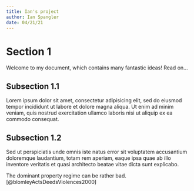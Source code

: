 ```yaml
---
title: Ian's project
author: Ian Spangler
date: 04/21/21
---
```


# Section 1

Welcome to my document, which contains many fantastic ideas! Read on...

## Subsection 1.1

Lorem ipsum dolor sit amet, consectetur adipisicing elit, sed do eiusmod tempor incididunt ut labore et dolore magna aliqua. Ut enim ad minim veniam, quis nostrud exercitation ullamco laboris nisi ut aliquip ex ea commodo consequat.

## Subsection 1.2

Sed ut perspiciatis unde omnis iste natus error sit voluptatem accusantium doloremque laudantium, totam rem aperiam, eaque  ipsa quae ab illo inventore veritatis et quasi architecto beatae vitae dicta sunt explicabo.

The dominant property regime can be rather bad. [@blomleyActsDeedsViolences2000]
